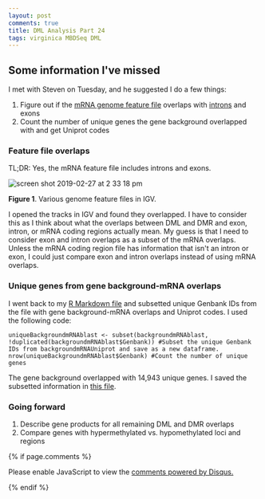 ```yaml
---
layout: post
comments: true
title: DML Analysis Part 24
tags: virginica MBDSeq DML
---
```


## Some information I've missed

I met with Steven on Tuesday, and he suggested I do a few things:

1. Figure out if the [mRNA genome feature file](http://eagle.fish.washington.edu/Cvirg_tracks/C_virginica-3.0_Gnomon_mRNA.gff3) overlaps with [introns](http://eagle.fish.washington.edu/Cvirg_tracks/C_virginica-3.0_intron.bed) and exons
2. Count the number of unique genes the gene background overlapped with and get Uniprot codes

### Feature file overlaps

TL;DR: Yes, the mRNA feature file includes introns and exons.

![screen shot 2019-02-27 at 2 33 18 pm](https://user-images.githubusercontent.com/22335838/53602368-60012680-3b63-11e9-923e-783066dd4206.png)

**Figure 1**. Various genome feature files in IGV.

I opened the tracks in IGV and found they overlapped. I have to consider this as I think about what the overlaps between DML and DMR and exon, intron, or mRNA coding regions actually mean. My guess is that I need to consider exon and intron overlaps as a subset of the mRNA overlaps. Unless the mRNA coding region file has information that isn't an intron or exon, I could just compare exon and intron overlaps instead of using mRNA overlaps.

### Unique genes from gene background-mRNA overlaps

I went back to my [R Markdown file](https://github.com/fish546-2018/yaamini-virginica/blob/master/analyses/2018-12-02-Gene-Enrichment-Analysis/2019-02-22-Gene-Enrichment-Analysis.Rmd) and subsetted unique Genbank IDs from the file with gene background-mRNA overlaps and Uniprot codes. I used the following code:

```
uniqueBackgroundmRNAblast <- subset(backgroundmRNAblast, !duplicated(backgroundmRNAblast$Genbank)) #Subset the unique Genbank IDs from backgroundmRNAUniprot and save as a new dataframe.
nrow(uniqueBackgroundmRNAblast$Genbank) #Count the number of unique genes
```

The gene background overlapped with 14,943 unique genes. I saved the subsetted information in [this file](https://github.com/fish546-2018/yaamini-virginica/blob/master/analyses/2018-12-02-Gene-Enrichment-Analysis/2019-02-28-mRNA-Gene-Background-Uniprot-Unique.csv).

### Going forward

1. Describe gene products for all remaining DML and DMR overlaps
2. Compare genes with hypermethylated vs. hypomethylated loci and regions

{% if page.comments %}

<div id="disqus_thread"></div>
<script>

/**
*  RECOMMENDED CONFIGURATION VARIABLES: EDIT AND UNCOMMENT THE SECTION BELOW TO INSERT DYNAMIC VALUES FROM YOUR PLATFORM OR CMS.
*  LEARN WHY DEFINING THESE VARIABLES IS IMPORTANT: https://disqus.com/admin/universalcode/#configuration-variables*/
/*
var disqus_config = function () {
this.page.url = PAGE_URL;  // Replace PAGE_URL with your page's canonical URL variable
this.page.identifier = PAGE_IDENTIFIER; // Replace PAGE_IDENTIFIER with your page's unique identifier variable
};
*/
(function() { // DON'T EDIT BELOW THIS LINE
var d = document, s = d.createElement('script');
s.src = 'https://the-responsible-grad-student.disqus.com/embed.js';
s.setAttribute('data-timestamp', +new Date());
(d.head || d.body).appendChild(s);
})();
</script>
<noscript>Please enable JavaScript to view the <a href="https://disqus.com/?ref_noscript">comments powered by Disqus.</a></noscript>

{% endif %}

<script id="dsq-count-scr" src="//the-responsible-grad-student.disqus.com/count.js" async></script>
